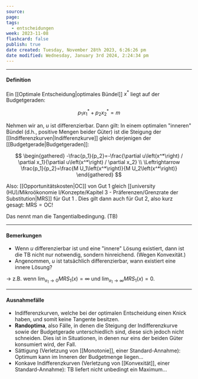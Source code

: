 ```yaml
---
source: 
page: 
tags:
  - entscheidungen
week: 2023-11-08
flashcard: false
publish: true
date created: Tuesday, November 28th 2023, 6:26:26 pm
date modified: Wednesday, January 3rd 2024, 2:24:34 pm
---
```

***
#### Definition

Ein [[Optimale Entscheidung|optimales Bündel]] $x^*$ liegt auf der Budgetgeraden:

$$
p_1 x_1^*+p_2 x_2^*=m
$$

Nehmen wir an, $u$ ist differenzierbar. Dann gilt: In einem optimalen "inneren" Bündel (d.h., positive Mengen beider Güter) ist die Steigung der [[Indifferenzkurven|Indifferenzkurve]] gleich derjenigen der [[Budgetgerade|Budgetgeraden]]:

$$
\begin{gathered}
-\frac{p_1}{p_2}=-\frac{\partial u\left(x^*\right) / \partial x_1}{\partial u\left(x^*\right) / \partial x_2} \\
\Leftrightarrow \frac{p_1}{p_2}=\frac{M U_1\left(x^*\right)}{M U_2\left(x^*\right)}
\end{gathered}
$$

Also: [[Opportunitätskosten|OC]] von Gut 1 gleich [[university (HU)/Mikroökonomie I/Konzepte/Kapitel 3 - Präferenzen/Grenzrate der Substitution|MRS]] für Gut 1 . Dies gilt dann auch für Gut 2, also kurz gesagt: $\mathrm{MRS} = \mathrm{OC}$!

Das nennt man die Tangentialbedingung. (TB)

***
#### Bemerkungen

- Wenn $u$ differenzierbar ist und eine "innere" Lösung existiert, dann ist die TB nicht nur notwendig, sondern hinreichend. (Wegen Konvexität.)
- Angenommen, $u$ ist tatsächlich differenzierbar, wann existiert eine innere Lösung?

$\rightarrow$ z.B. wenn $\displaystyle \lim _{x_1 \rightarrow 0} M R S_1(x)=\infty$ und $\displaystyle \lim _{x_1 \rightarrow \infty} M R S_1(x)=0$.

***
#### Ausnahmefälle

- Indifferenzkurven, welche bei der optimalen Entscheidung einen Knick haben, und somit keine Tangente besitzen.
- **Randoptima**, also Fälle, in denen die Steigung der Indifferenzkurve sowie der Budgetgerade unterschiedlich sind, diese sich jedoch nicht schneiden. Dies ist in Situationen, in denen nur eins der beiden Güter konsumiert wird, der Fall.
- Sättigung (Verletzung von [[Monotonie]], einer Standard-Annahme): Optimum kann im Inneren der Budgetmenge liegen...
- Konkave Indifferenzkurven (Verletzung von [[Konvexität]], einer Standard-Annahme): TB liefert nicht unbedingt ein Maximum...